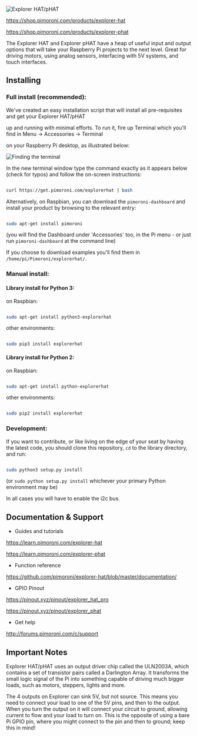 ![Explorer HAT/pHAT](explorer-hat.png)
https://shop.pimoroni.com/products/explorer-hat  
https://shop.pimoroni.com/products/explorer-phat  

The Explorer HAT and Explorer pHAT have a heap of useful input and output options that will take your Raspberry Pi projects to the next level. Great for driving motors, using analog sensors, interfacing with 5V systems, and touch interfaces.

## Installing

### Full install (recommended):

We've created an easy installation script that will install all pre-requisites and get your Explorer HAT/pHAT
up and running with minimal efforts. To run it, fire up Terminal which you'll find in Menu -> Accessories -> Terminal
on your Raspberry Pi desktop, as illustrated below:

![Finding the terminal](http://get.pimoroni.com/resources/github-repo-terminal.png)

In the new terminal window type the command exactly as it appears below (check for typos) and follow the on-screen instructions:

```bash
curl https://get.pimoroni.com/explorerhat | bash
```

Alternatively, on Raspbian, you can download the `pimoroni-dashboard` and install your product by browsing to the relevant entry:

```bash
sudo apt-get install pimoroni
```
(you will find the Dashboard under 'Accessories' too, in the Pi menu - or just run `pimoroni-dashboard` at the command line)

If you choose to download examples you'll find them in `/home/pi/Pimoroni/explorerhat/`.

### Manual install:

#### Library install for Python 3:

on Raspbian:

```bash
sudo apt-get install python3-explorerhat
```

other environments: 

```bash
sudo pip3 install explorerhat
```

#### Library install for Python 2:

on Raspbian:

```bash
sudo apt-get install python-explorerhat
```

other environments: 

```bash
sudo pip2 install explorerhat
```

### Development:

If you want to contribute, or like living on the edge of your seat by having the latest code, you should clone this repository, `cd` to the library directory, and run:

```bash
sudo python3 setup.py install
```
(or `sudo python setup.py install` whichever your primary Python environment may be)

In all cases you will have to enable the i2c bus.

## Documentation & Support

* Guides and tutorials  
https://learn.pimoroni.com/explorer-hat  
https://learn.pimoroni.com/explorer-phat  
* Function reference  
https://github.com/pimoroni/explorer-hat/blob/master/documentation/
* GPIO Pinout  
https://pinout.xyz/pinout/explorer_hat_pro  
https://pinout.xyz/pinout/explorer_phat  
* Get help  
http://forums.pimoroni.com/c/support  

## Important Notes

Explorer HAT/pHAT uses an output driver chip called the ULN2003A, which contains a set of transistor pairs called a Darlington Array. It transforms the small logic signal of the Pi into something capable of driving much bigger loads, such as motors, steppers, lights and more. 

The 4 outputs on Explorer can sink 5V, but not source. This means you need to connect your load to one of the 5V pins, and then to the output. When you turn the output on it will connect your circuit to ground, allowing current to flow and your load to turn on. This is the opposite of using a bare Pi GPIO pin, where you might connect to the pin and then to ground; keep this in mind!
